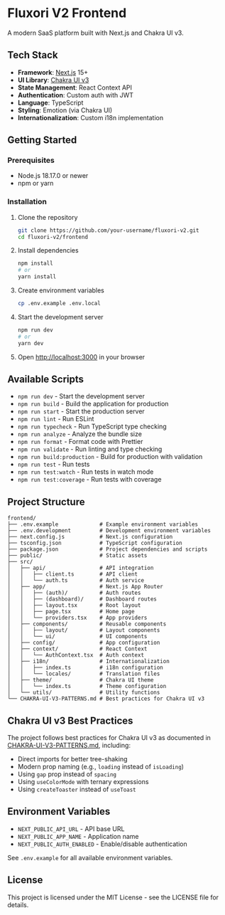 # Fluxori V2 Frontend

A modern SaaS platform built with Next.js and Chakra UI v3.

## Tech Stack

- **Framework**: [Next.js](https://nextjs.org/) 15+
- **UI Library**: [Chakra UI v3](https://chakra-ui.com/)
- **State Management**: React Context API
- **Authentication**: Custom auth with JWT
- **Language**: TypeScript
- **Styling**: Emotion (via Chakra UI)
- **Internationalization**: Custom i18n implementation

## Getting Started

### Prerequisites

- Node.js 18.17.0 or newer
- npm or yarn

### Installation

1. Clone the repository
   ```bash
   git clone https://github.com/your-username/fluxori-v2.git
   cd fluxori-v2/frontend
   ```

2. Install dependencies
   ```bash
   npm install
   # or
   yarn install
   ```

3. Create environment variables
   ```bash
   cp .env.example .env.local
   ```

4. Start the development server
   ```bash
   npm run dev
   # or
   yarn dev
   ```

5. Open [http://localhost:3000](http://localhost:3000) in your browser

## Available Scripts

- `npm run dev` - Start the development server
- `npm run build` - Build the application for production
- `npm run start` - Start the production server
- `npm run lint` - Run ESLint
- `npm run typecheck` - Run TypeScript type checking
- `npm run analyze` - Analyze the bundle size
- `npm run format` - Format code with Prettier
- `npm run validate` - Run linting and type checking
- `npm run build:production` - Build for production with validation
- `npm run test` - Run tests
- `npm run test:watch` - Run tests in watch mode
- `npm run test:coverage` - Run tests with coverage

## Project Structure

```
frontend/
├── .env.example             # Example environment variables
├── .env.development         # Development environment variables
├── next.config.js           # Next.js configuration
├── tsconfig.json            # TypeScript configuration
├── package.json             # Project dependencies and scripts
├── public/                  # Static assets
├── src/
│   ├── api/                 # API integration
│   │   ├── client.ts        # API client
│   │   └── auth.ts          # Auth service
│   ├── app/                 # Next.js App Router
│   │   ├── (auth)/          # Auth routes
│   │   ├── (dashboard)/     # Dashboard routes
│   │   ├── layout.tsx       # Root layout
│   │   ├── page.tsx         # Home page
│   │   └── providers.tsx    # App providers
│   ├── components/          # Reusable components
│   │   ├── layout/          # Layout components
│   │   └── ui/              # UI components
│   ├── config/              # App configuration
│   ├── context/             # React Context
│   │   └── AuthContext.tsx  # Auth context
│   ├── i18n/                # Internationalization
│   │   ├── index.ts         # i18n configuration
│   │   └── locales/         # Translation files
│   ├── theme/               # Chakra UI theme
│   │   └── index.ts         # Theme configuration
│   └── utils/               # Utility functions
└── CHAKRA-UI-V3-PATTERNS.md # Best practices for Chakra UI v3
```

## Chakra UI v3 Best Practices

The project follows best practices for Chakra UI v3 as documented in [CHAKRA-UI-V3-PATTERNS.md](./CHAKRA-UI-V3-PATTERNS.md), including:

- Direct imports for better tree-shaking
- Modern prop naming (e.g., `loading` instead of `isLoading`)
- Using `gap` prop instead of `spacing`
- Using `useColorMode` with ternary expressions
- Using `createToaster` instead of `useToast`

## Environment Variables

- `NEXT_PUBLIC_API_URL` - API base URL
- `NEXT_PUBLIC_APP_NAME` - Application name
- `NEXT_PUBLIC_AUTH_ENABLED` - Enable/disable authentication

See `.env.example` for all available environment variables.

## License

This project is licensed under the MIT License - see the LICENSE file for details.